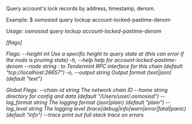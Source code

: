 Query account's lock records by address, timestamp, denom.

Example:
$ osmosisd query lockup account-locked-pastime-denom <address> <timestamp> <denom>

Usage:
  osmosisd query lockup account-locked-pastime-denom <address> <timestamp> <denom> [flags]

Flags:
      --height int      Use a specific height to query state at (this can error if the node is pruning state)
  -h, --help            help for account-locked-pastime-denom
      --node string     <host>:<port> to Tendermint RPC interface for this chain (default "tcp://localhost:26657")
  -o, --output string   Output format (text|json) (default "text")

Global Flags:
      --chain-id string     The network chain ID
      --home string         directory for config and data (default "/Users/user/.osmosisd")
      --log_format string   The logging format (json|plain) (default "plain")
      --log_level string    The logging level (trace|debug|info|warn|error|fatal|panic) (default "info")
      --trace               print out full stack trace on errors
